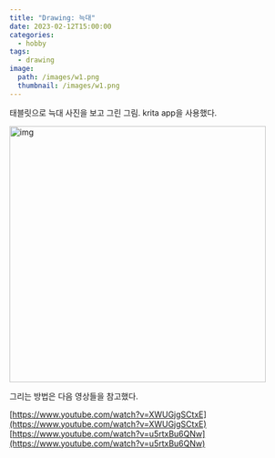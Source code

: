```yaml
---
title: "Drawing: 늑대"
date: 2023-02-12T15:00:00
categories: 
  - hobby
tags: 
  - drawing
image: 
  path: /images/w1.png
  thumbnail: /images/w1.png
---
```

 
태블릿으로 늑대 사진을 보고 그린 그림. krita app을 사용했다.

<image src="/images/w1.png" alt="img" width="450" /> 

그리는 방법은 다음 영상들을 참고했다.

[https://www.youtube.com/watch?v=XWUGjgSCtxE](https://www.youtube.com/watch?v=XWUGjgSCtxE)  
[https://www.youtube.com/watch?v=u5rtxBu6QNw](https://www.youtube.com/watch?v=u5rtxBu6QNw)



